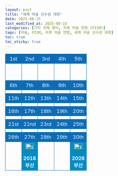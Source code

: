 ```yaml
---
layout: post
title: "세계 마술 선수권 대회"
date: 2025-08-15
last_modified_at: 2025-08-15
categories: [기타 국제 행사, 국제 마술 연맹 (FISM)]
tags: [마술, FISM, 국제 마술 연맹, 세계 마술 선수권 대회]
toc: true
toc_sticky: true
---
```

<style>
    table {
        width: 100%;
        border-collapse: collapse;
        color: #f0f6fc;
      }
      th, td {
        border: 1px solid #0B6DB7;
        padding: 5px;
        text-align: center;
        font-weight: normal;
      }
      th {
        width: 20%;
      }
</style>
<html>

<head>
    <meta charset="UTF-8">
</head>

<body>
    <table>
        <tr style="background: #0B6DB7;">
            <th>1st</th>
            <th>2nd</th>
            <th>3rd</th>
            <th>4th</th>
            <th>5th</th>
        </tr>
        <tr>
            <th>1948<br>로잔</th>
            <th></th>
            <th></th>
            <th></th>
            <th></th>
        </tr>
        <tr style="background: #0B6DB7;">
            <th>6th</th>
            <th>7th</th>
            <th>8th</th>
            <th>9th</th>
            <th>10th</th>
        </tr>
        <tr>
            <th></th>
            <th></th>
            <th></th>
            <th></th>
            <th></th>
        </tr>
        <tr style="background: #0B6DB7;">
            <th>11th</th>
            <th>12th</th>
            <th>13th</th>
            <th>14th</th>
            <th>15th</th>
        </tr>
        <tr>
            <th></th>
            <th></th>
            <th></th>
            <th></th>
            <th></th>
        </tr>
        <tr style="background: #0B6DB7;">
            <th>16th</th>
            <th>17th</th>
            <th>18th</th>
            <th>19th</th>
            <th>20th</th>
        </tr>
        <tr>
            <th></th>
            <th></th>
            <th></th>
            <th></th>
            <th></th>
        </tr>
        <tr style="background: #0B6DB7;">
            <th>21st</th>
            <th>22nd</th>
            <th>23rd</th>
            <th>24th</th>
            <th>25th</th>
        </tr>
        <tr>
            <th></th>
            <th></th>
            <th></th>
            <th></th>
            <th></th>
        </tr>
        <tr style="background: #0B6DB7;">
            <th>26th</th>
            <th>27th</th>
            <th>28th</th>
            <th>29th</th>
            <th>30th</th>
        </tr>
        <tr>
            <th></th>
            <th style="background: #008CC3; font-weight: bold;"><center><img width="27" height="18" alt="Image" src="https://github.com/user-attachments/assets/a5561f38-3767-4123-ab7f-452e81d765e6" /></center><br>2018<br>부산</th>
            <th></th>
            <th></th>
            <th style="background: #008CC3; font-weight: bold;"><center><img width="27" height="18" alt="Image" src="https://github.com/user-attachments/assets/a5561f38-3767-4123-ab7f-452e81d765e6" /></center><br>2028<br>부산</th>
        </tr>
    </table>
</body>

</html>
